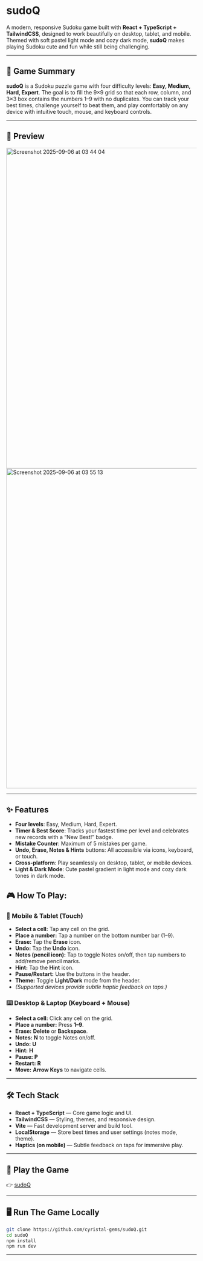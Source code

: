 # sudoQ 

A modern, responsive Sudoku game built with **React + TypeScript + TailwindCSS**, designed to work beautifully on desktop, tablet, and mobile.  Themed with soft pastel light mode and cozy dark mode, **sudoQ** makes playing Sudoku cute and fun while still being challenging.

---

## 🎯 Game Summary

**sudoQ** is a Sudoku puzzle game with four difficulty levels: **Easy, Medium, Hard, Expert**. The goal is to fill the 9×9 grid so that each row, column, and 3×3 box contains the numbers 1–9 with no duplicates. You can track your best times, challenge yourself to beat them, and play comfortably on any device with intuitive touch, mouse, and keyboard controls.

---

## 👀 Preview

<img width="1284" height="847" alt="Screenshot 2025-09-06 at 03 44 04" src="https://github.com/user-attachments/assets/429016b9-682b-4063-9e25-774a46a06962" />

<img width="1272" height="846" alt="Screenshot 2025-09-06 at 03 55 13" src="https://github.com/user-attachments/assets/5f6b5ca0-eee5-46e2-a79a-f9073b9df39d" />

---

## ✨ Features

- **Four levels**: Easy, Medium, Hard, Expert.  
- **Timer & Best Score**: Tracks your fastest time per level and celebrates new records with a “New Best!” badge.  
- **Mistake Counter**: Maximum of 5 mistakes per game.  
- **Undo, Erase, Notes & Hints** buttons: All accessible via icons, keyboard, or touch.  
- **Cross-platform**: Play seamlessly on desktop, tablet, or mobile devices.  
- **Light & Dark Mode**: Cute pastel gradient in light mode and cozy dark tones in dark mode.

## 🎮 How To Play:  

### 📱 Mobile & Tablet (Touch)
- **Select a cell:** Tap any cell on the grid.
- **Place a number:** Tap a number on the bottom number bar (1–9).
- **Erase:** Tap the **Erase** icon.
- **Undo:** Tap the **Undo** icon.
- **Notes (pencil icon):** Tap to toggle Notes on/off, then tap numbers to add/remove pencil marks.
- **Hint:** Tap the **Hint** icon.
- **Pause/Restart:** Use the buttons in the header.
- **Theme:** Toggle **Light/Dark** mode from the header.
- *(Supported devices provide subtle haptic feedback on taps.)*

### ⌨️ Desktop & Laptop (Keyboard + Mouse)
- **Select a cell:** Click any cell on the grid.
- **Place a number:** Press **1–9**.
- **Erase:** **Delete** or **Backspace**.
- **Notes:** **N** to toggle Notes on/off.
- **Undo:** **U**
- **Hint:** **H**
- **Pause:** **P**
- **Restart:** **R**
- **Move:** **Arrow Keys** to navigate cells.
 

---

## 🛠 Tech Stack

- **React + TypeScript** — Core game logic and UI.  
- **TailwindCSS** — Styling, themes, and responsive design.  
- **Vite** — Fast development server and build tool.  
- **LocalStorage** — Store best times and user settings (notes mode, theme).  
- **Haptics (on mobile)** — Subtle feedback on taps for immersive play.  

---

## 🚀 Play the Game

👉 [sudoQ](https://cyristal-gems.github.io/sudoQ)  

---

## 🖥 Run The Game Locally

```bash
git clone https://github.com/cyristal-gems/sudoQ.git
cd sudoQ
npm install
npm run dev
```

---
